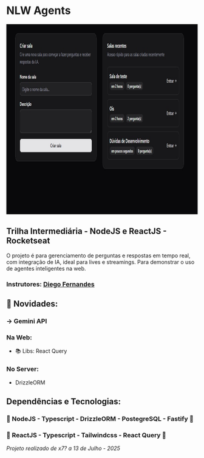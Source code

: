 <h1>NLW Agents</h1>
<div align='center'>
    <img height='500' src="https://github.com/carlos09v/NLWs_Rocketseat/blob/main/NLWs/20_nlwAgents/web/src/assets/preview.jpg?raw=true" alt="NLW_Agents_Preview">
</div>

<h2>Trilha Intermediária - NodeJS e ReactJS - Rocketseat</h2>
<p>O projeto é para gerenciamento de perguntas e respostas em tempo real, com integração de IA, ideal para lives e streamings.  Para demonstrar o uso de agentes inteligentes na web.</p>

<h3>Instrutores: <a href='https://github.com/diego3g'>Diego Fernandes</a></h3>

<h2>💫 Novidades:</h2>
<h3>-> Gemini API</h3>
<h3>Na Web:</h3>
<ul>
<li>📚 Libs: React Query</li>
</ul>
<h3>No Server:</h3>
<ul>
<li>DrizzleORM</li>
</ul>

<h2>Dependências e Tecnologias:</h2>
<h3>💚 NodeJS - Typescript - DrizzleORM - PostegreSQL - Fastify 💚</h3>
<h3>🩵 ReactJS - Typescript - Tailwindcss - React Query 🩵</h3>
<i>Projeto realizado de x7? a 13 de Julho - 2025</i>